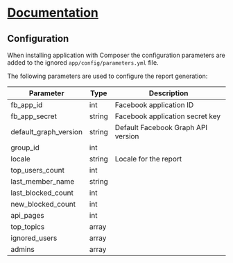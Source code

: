 # [Documentation](/README.md#documentation)

## Configuration

When installing application with Composer the configuration parameters are added
to the ignored `app/config/parameters.yml` file.

The following parameters are used to configure the report generation:

| Parameter                | Type      | Description |
|--------------------------|-----------|-------------|
| fb_app_id                | int       | Facebook application ID |
| fb_app_secret            | string    | Facebook application secret key |
| default_graph_version    | string    | Default Facebook Graph API version |
| group_id                 | int       |  |
| locale                   | string    | Locale for the report |
| top_users_count          | int       |  |
| last_member_name         | string    |  |
| last_blocked_count       | int       |  |
| new_blocked_count        | int       |  |
| api_pages                | int       |  |
| top_topics               | array     |  |
| ignored_users            | array     |  |
| admins                   | array     |  |
